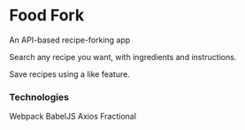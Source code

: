 # Food Fork
An API-based recipe-forking app

Search any recipe you want, with ingredients and instructions.

Save recipes using a like feature.

### Technologies
Webpack
BabelJS
Axios
Fractional

